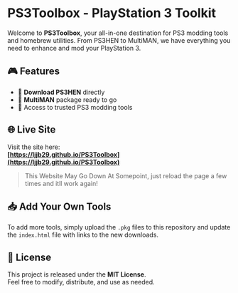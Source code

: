 # PS3Toolbox - PlayStation 3 Toolkit

Welcome to **PS3Toolbox**, your all-in-one destination for PS3 modding tools and homebrew utilities. From PS3HEN to MultiMAN, we have everything you need to enhance and mod your PlayStation 3.

## 🎮 Features

- 🔧 **Download PS3HEN** directly
- 🧰 **MultiMAN** package ready to go
- 🔗 Access to trusted PS3 modding tools

## 🌐 Live Site

Visit the site here:  
**[https://ljjb29.github.io/PS3Toolbox](https://ljjb29.github.io/PS3Toolbox)**  
> This Website May Go Down At Somepoint, just reload the page a few times and itll work again!

## 📥 Add Your Own Tools

To add more tools, simply upload the `.pkg` files to this repository and update the `index.html` file with links to the new downloads.

## 🚀 License

This project is released under the **MIT License**.  
Feel free to modify, distribute, and use as needed.

